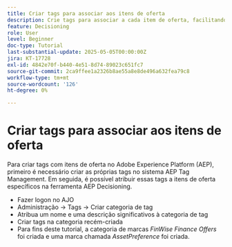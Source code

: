 ```yaml
---
title: Criar tags para associar aos itens de oferta
description: Crie tags para associar a cada item de oferta, facilitando a pesquisa, a filtragem e a aplicação de regras ou estratégias durante a personalização e a decisão
feature: Decisioning
role: User
level: Beginner
doc-type: Tutorial
last-substantial-update: 2025-05-05T00:00:00Z
jira: KT-17728
exl-id: 4842e70f-b440-4e51-8d74-89023c651fc7
source-git-commit: 2ca9ffee1a2326b8ae55a8e8de496a632fea79c8
workflow-type: tm+mt
source-wordcount: '126'
ht-degree: 0%

---
```


# Criar tags para associar aos itens de oferta

Para criar tags com itens de oferta no Adobe Experience Platform (AEP), primeiro é necessário criar as próprias tags no sistema AEP Tag Management. Em seguida, é possível atribuir essas tags a itens de oferta específicos na ferramenta AEP Decisioning.

* Fazer logon no AJO
* Administração -> Tags -> Criar categoria de tag
* Atribua um nome e uma descrição significativos à categoria de tag
* Criar tags na categoria recém-criada
* Para fins deste tutorial, a categoria de marcas _FinWise Finance Offers_ foi criada e uma marca chamada _AssetPreference_ foi criada.
